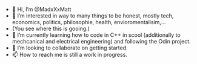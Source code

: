 - 👋 Hi, I’m @MadxXxMatt
- 👀 I’m interested in way to many things to be honest, mostly tech, economics, politics, philosophie, health, envioromentalisim,...
- (You see where this is gooing.) 
- 🌱 I’m currently learning how to code in C++ in scool (additionally to mechcanical and electrical engineering) and following the Odin project.
- 💞️ I’m looking to collaborate on getting started.
- 📫 How to reach me is still a work in progress.
